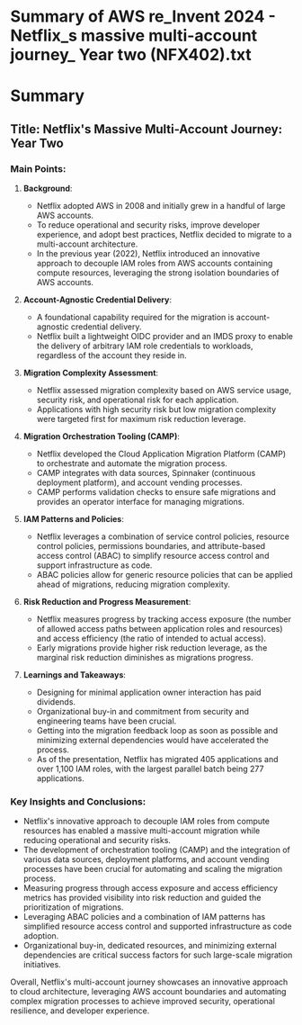 # Summary of AWS re_Invent 2024 - Netflix_s massive multi-account journey_ Year two (NFX402).txt

# Summary

## Title: Netflix's Massive Multi-Account Journey: Year Two

### Main Points:

1. **Background**:
   - Netflix adopted AWS in 2008 and initially grew in a handful of large AWS accounts.
   - To reduce operational and security risks, improve developer experience, and adopt best practices, Netflix decided to migrate to a multi-account architecture.
   - In the previous year (2022), Netflix introduced an innovative approach to decouple IAM roles from AWS accounts containing compute resources, leveraging the strong isolation boundaries of AWS accounts.

2. **Account-Agnostic Credential Delivery**:
   - A foundational capability required for the migration is account-agnostic credential delivery.
   - Netflix built a lightweight OIDC provider and an IMDS proxy to enable the delivery of arbitrary IAM role credentials to workloads, regardless of the account they reside in.

3. **Migration Complexity Assessment**:
   - Netflix assessed migration complexity based on AWS service usage, security risk, and operational risk for each application.
   - Applications with high security risk but low migration complexity were targeted first for maximum risk reduction leverage.

4. **Migration Orchestration Tooling (CAMP)**:
   - Netflix developed the Cloud Application Migration Platform (CAMP) to orchestrate and automate the migration process.
   - CAMP integrates with data sources, Spinnaker (continuous deployment platform), and account vending processes.
   - CAMP performs validation checks to ensure safe migrations and provides an operator interface for managing migrations.

5. **IAM Patterns and Policies**:
   - Netflix leverages a combination of service control policies, resource control policies, permissions boundaries, and attribute-based access control (ABAC) to simplify resource access control and support infrastructure as code.
   - ABAC policies allow for generic resource policies that can be applied ahead of migrations, reducing migration complexity.

6. **Risk Reduction and Progress Measurement**:
   - Netflix measures progress by tracking access exposure (the number of allowed access paths between application roles and resources) and access efficiency (the ratio of intended to actual access).
   - Early migrations provide higher risk reduction leverage, as the marginal risk reduction diminishes as migrations progress.

7. **Learnings and Takeaways**:
   - Designing for minimal application owner interaction has paid dividends.
   - Organizational buy-in and commitment from security and engineering teams have been crucial.
   - Getting into the migration feedback loop as soon as possible and minimizing external dependencies would have accelerated the process.
   - As of the presentation, Netflix has migrated 405 applications and over 1,100 IAM roles, with the largest parallel batch being 277 applications.

### Key Insights and Conclusions:

- Netflix's innovative approach to decouple IAM roles from compute resources has enabled a massive multi-account migration while reducing operational and security risks.
- The development of orchestration tooling (CAMP) and the integration of various data sources, deployment platforms, and account vending processes have been crucial for automating and scaling the migration process.
- Measuring progress through access exposure and access efficiency metrics has provided visibility into risk reduction and guided the prioritization of migrations.
- Leveraging ABAC policies and a combination of IAM patterns has simplified resource access control and supported infrastructure as code adoption.
- Organizational buy-in, dedicated resources, and minimizing external dependencies are critical success factors for such large-scale migration initiatives.

Overall, Netflix's multi-account journey showcases an innovative approach to cloud architecture, leveraging AWS account boundaries and automating complex migration processes to achieve improved security, operational resilience, and developer experience.